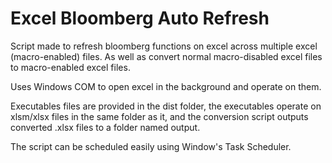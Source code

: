 # Excel Bloomberg Auto Refresh

Script made to refresh bloomberg functions on excel across multiple excel (macro-enabled) files.
As well as convert normal macro-disabled excel files to macro-enabled excel files.

Uses Windows COM to open excel in the background and operate on them.

Executables files are provided in the dist folder, the executables operate on xlsm/xlsx files in the same folder as it, and the conversion script outputs converted .xlsx files to a folder named output.

The script can be scheduled easily using Window's Task Scheduler.
